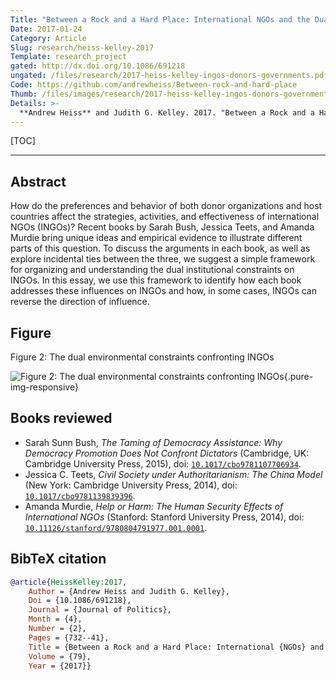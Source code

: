 ```yaml
---
Title: "Between a Rock and a Hard Place: International NGOs and the Dual Pressures of Donors and Host Governments"
Date: 2017-01-24
Category: Article
Slug: research/heiss-kelley-2017
Template: research_project
gated: http://dx.doi.org/10.1086/691218
ungated: /files/research/2017-heiss-kelley-ingos-donors-governments.pdf
Code: https://github.com/andrewheiss/Between-rock-and-hard-place
Thumb: /files/images/research/2017-heiss-kelley-ingos-donors-governments.png
Details: >-
  **Andrew Heiss** and Judith G. Kelley. 2017. "Between a Rock and a Hard Place: International NGOs and the Dual Pressures of Donors and Host Governments." *Journal of Politics* 79, no. 2 (April): 732–741. doi: [`10.1086/691218`](http://dx.doi.org/10.1086/691218).
---
```


[TOC]

---

## Abstract

How do the preferences and behavior of both donor organizations and host countries affect the strategies, activities, and effectiveness of international NGOs (INGOs)? Recent books by Sarah Bush, Jessica Teets, and Amanda Murdie bring unique ideas and empirical evidence to illustrate different parts of this question. To discuss the arguments in each book, as well as explore incidental ties between the three, we suggest a simple framework for organizing and understanding the dual institutional constraints on INGOs. In this essay, we use this framework to identify how each book addresses these influences on INGOs and how, in some cases, INGOs can reverse the direction of influence.


## Figure

Figure 2: The dual environmental constraints confronting INGOs

![Figure 2: The dual environmental constraints confronting INGOs](/files/images/research/jop-16_fig2.png){.pure-img-responsive}


## Books reviewed

- Sarah Sunn Bush, *The Taming of Democracy Assistance: Why Democracy Promotion Does Not Confront Dictators* (Cambridge, UK: Cambridge University Press, 2015), doi: [`10.1017/cbo9781107706934`](https://dx.doi.org/10.1017/cbo9781107706934).
- Jessica C. Teets, *Civil Society under Authoritarianism: The China Model* (New York: Cambridge University Press, 2014), doi: [`10.1017/cbo9781139839396`](https://dx.doi.org/10.1017/cbo9781139839396).
- Amanda Murdie, *Help or Harm: The Human Security Effects of International NGOs* (Stanford: Stanford University Press, 2014), doi: [`10.11126/stanford/9780804791977.001.0001`](https://dx.doi.org/11126/stanford/9780804791977.001.0001).


## BibTeX citation

```bibtex
@article{HeissKelley:2017,
    Author = {Andrew Heiss and Judith G. Kelley},
    Doi = {10.1086/691218},
    Journal = {Journal of Politics},
    Month = {4},
    Number = {2},
    Pages = {732--41},
    Title = {Between a Rock and a Hard Place: International {NGOs} and the Dual Pressures of Donors and Host Governments},
    Volume = {79},
    Year = {2017}}
```

